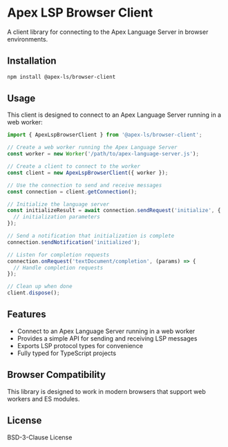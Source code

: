 # Apex LSP Browser Client

A client library for connecting to the Apex Language Server in browser environments.

## Installation

```bash
npm install @apex-ls/browser-client
```

## Usage

This client is designed to connect to an Apex Language Server running in a web worker:

```typescript
import { ApexLspBrowserClient } from '@apex-ls/browser-client';

// Create a web worker running the Apex Language Server
const worker = new Worker('/path/to/apex-language-server.js');

// Create a client to connect to the worker
const client = new ApexLspBrowserClient({ worker });

// Use the connection to send and receive messages
const connection = client.getConnection();

// Initialize the language server
const initializeResult = await connection.sendRequest('initialize', {
  // initialization parameters
});

// Send a notification that initialization is complete
connection.sendNotification('initialized');

// Listen for completion requests
connection.onRequest('textDocument/completion', (params) => {
  // Handle completion requests
});

// Clean up when done
client.dispose();
```

## Features

- Connect to an Apex Language Server running in a web worker
- Provides a simple API for sending and receiving LSP messages
- Exports LSP protocol types for convenience
- Fully typed for TypeScript projects

## Browser Compatibility

This library is designed to work in modern browsers that support web workers and ES modules.

## License

BSD-3-Clause License
